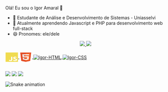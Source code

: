 Olá! Eu sou o Igor Amaral 👋

- 🔭 Estudante de Análise e Desenvolvimento de Sistemas - Uniasselvi
- 🌱 Atualmente aprendendo Javascript e PHP para desenvolvimento web full-stack
- 😄 Pronomes: ele/dele

<div align="center">
  <a href="https://github.com/Igoralamaral">
  <img height="70%" src="https://github-readme-stats.vercel.app/api?username=Igoralamaral&show_icons=true&theme=synthwave&include_all_commits=true&count_private=true"/>
  <img height="30%" src="https://github-readme-stats.vercel.app/api/top-langs/?username=Igoralamaral&layout=compact&langs_count=7&theme=synthwave"/>
</div>

<div style="display: inline_block"><br>
  <img align="center" alt="Igor-Js" height="30" width="40" src="https://raw.githubusercontent.com/devicons/devicon/master/icons/javascript/javascript-plain.svg">
  <img align="center" alt="Igor-HTML" height="30" width="40" src="https://raw.githubusercontent.com/devicons/devicon/master/icons/html5/html5-original.svg">
  <img align="center" alt="Igor-HTML" height="30" width="40" src="https://cdn.jsdelivr.net/gh/devicons/devicon/icons/css3/css3-original.svg" />
  <img align="center" alt="Igor-CSS" height="30" width="40" src="https://cdn.jsdelivr.net/gh/devicons/devicon/icons/php/php-original.svg" />
</div>

##

<div> 
  <a href="https://www.instagram.com/igorita/" target="_blank"><img src="https://img.shields.io/badge/-Instagram-%23E4405F?style=for-the-badge&logo=instagram&logoColor=white" target="_blank"></a>
  <a href="https://www.linkedin.com/in/igor-antonino-de-lima-amaral-751183245/" target="_blank"><img src="https://img.shields.io/badge/-LinkedIn-%230077B5?style=for-the-badge&logo=linkedin&logoColor=white" target="_blank"></a> 
  <a href="mailto:igoralamaral@hotmail.com" target="_blank"><img src="https://img.shields.io/badge/Microsoft_Outlook-0078D4?style=for-the-badge&logo=microsoft-outlook&logoColor=white" target="_blank"></a> 
</div>
  
   ![Snake animation](https://github.com/Igoralamaral/Igoralamaral/blob/output/github-contribution-grid-snake.svg)

